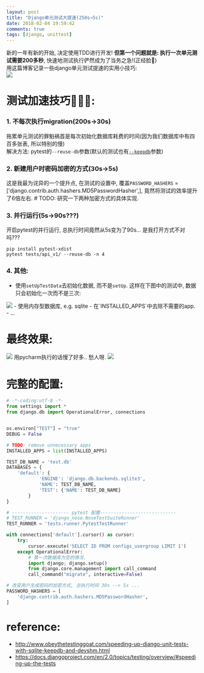 ```yaml
---
layout: post
title: "Django单元测试大提速(250s→5s)"
date: 2018-02-04 19:59:42
comments: true
tags: [django, unittest]
---
```


新的一年有新的开始, 决定使用TDD进行开发! **但第一个问题就是: 执行一次单元测试需要200多秒**, 快速地测试执行俨然成为了当务之急!(正经脸🤭)   
用这篇博客记录一些django单元测试提速的实用小技巧:    
<img style="max-height:300px" src="/images/blog/180203_unittest_speedup/api_v1_test.gif">
<!--more-->
  

# 测试加速技巧🚀🚀🚀:

### 1. 不每次执行migration(200s→30s)
拖累单元测试的罪魁祸首是每次初始化数据库耗费的时间(因为我们数据库中有四百多张表, 所以特别的慢)    
解决方法: pytest的`--reuse-db`参数(默认的测试也有[`--keepdb`](https://docs.djangoproject.com/en/2.0/ref/django-admin/#cmdoption-test-keepdb)参数)    


### 2. 新建用户时密码加密的方式(30s→5s)
这是我最为诧异的一个提升点, 在测试的设置中, 覆盖`PASSWORD_HASHERS` = ['django.contrib.auth.hashers.MD5PasswordHasher',], 竟然将测试的效率提升了6倍左右.        # TODO: 研究一下两种加密方式的具体实现.  


### 3. 并行运行(5s→90s???)
开启pytest的并行运行, 总执行时间竟然从5s变为了90s... 是我打开方式不对吗???   
```
pip install pytest-xdist
pytest tests/api_v1/ --reuse-db -n 4
```


### 4. 其他:
- 使用`setUpTestData`去初始化数据, 而不是`setUp`. 这样在下图中的测试中, 数据只会初始化一次而不是三次:   
<img style="max-height:200px" src="/images/blog/180203_unittest_speedup/setUpTestData.jpg">
- 使用内存型数据库, e.g. sqlite
- 在`INSTALLED_APPS`中去除不需要的app.
- ...
 


# 最终效果:
<img style="max-height:300px" src="/images/blog/180203_unittest_speedup/api_v1_test.jpg">   
用pycharm执行的话慢了好多.. 愁人呀.   
<img style="max-height:400px" src="/images/blog/180203_unittest_speedup/api_v1_test_pycharm.jpg">   


# 完整的配置: 
``` python
# -*-coding:utf-8 -*-
from settings import *
from django.db import OperationalError, connections


os.environ["TEST"] = "true"
DEBUG = False

# TODO: remove unnecessary apps
INSTALLED_APPS = list(INSTALLED_APPS)

TEST_DB_NAME = 'test.db'
DATABASES = {
    'default': {
            'ENGINE': 'django.db.backends.sqlite3',
            'NAME': TEST_DB_NAME,
            'TEST': {'NAME': TEST_DB_NAME}
        }
}

# --------------------- pytest 配置----------------------------
# TEST_RUNNER = 'django_nose.NoseTestSuiteRunner'
TEST_RUNNER = 'tests.runner.PytestTestRunner'

with connections['default'].cursor() as cursor:
    try:
        cursor.execute('SELECT ID FROM configs_usergroup LIMIT 1')
    except OperationalError:
        # 第一次数据库为空的情况.
        import django; django.setup()
        from django.core.management import call_command
        call_command("migrate", interactive=False)

# 改变用户生成密码的加密方式, 总执行时间 30s --> 5s ...
PASSWORD_HASHERS = [
    'django.contrib.auth.hashers.MD5PasswordHasher',
]

```



# reference: 
- http://www.obeythetestinggoat.com/speeding-up-django-unit-tests-with-sqlite-keepdb-and-devshm.html
- https://docs.djangoproject.com/en/2.0/topics/testing/overview/#speeding-up-the-tests


